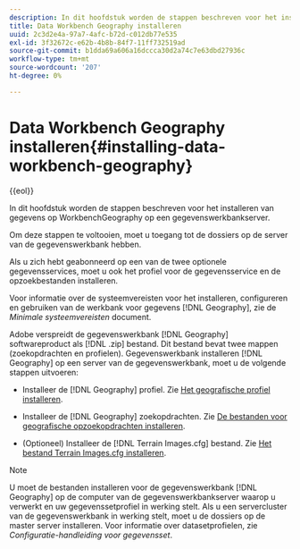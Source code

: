 ```yaml
---
description: In dit hoofdstuk worden de stappen beschreven voor het installeren van gegevens op WorkbenchGeography op een gegevenswerkbankserver.
title: Data Workbench Geography installeren
uuid: 2c3d2e4a-97a7-4afc-b72d-c012db77e535
exl-id: 3f32672c-e62b-4b8b-84f7-11ff732519ad
source-git-commit: b1dda69a606a16dccca30d2a74c7e63dbd27936c
workflow-type: tm+mt
source-wordcount: '207'
ht-degree: 0%

---
```


# Data Workbench Geography installeren{#installing-data-workbench-geography}

{{eol}}

In dit hoofdstuk worden de stappen beschreven voor het installeren van gegevens op WorkbenchGeography op een gegevenswerkbankserver.

Om deze stappen te voltooien, moet u toegang tot de dossiers op de server van de gegevenswerkbank hebben.

Als u zich hebt geabonneerd op een van de twee optionele gegevensservices, moet u ook het profiel voor de gegevensservice en de opzoekbestanden installeren.

Voor informatie over de systeemvereisten voor het installeren, configureren en gebruiken van de werkbank voor gegevens [!DNL Geography], zie de *Minimale systeemvereisten* document.

Adobe verspreidt de gegevenswerkbank [!DNL Geography] softwareproduct als [!DNL .zip] bestand. Dit bestand bevat twee mappen (zoekopdrachten en profielen). Gegevenswerkbank installeren [!DNL Geography] op een server van de gegevenswerkbank, moet u de volgende stappen uitvoeren:

* Installeer de [!DNL Geography] profiel. Zie [Het geografische profiel installeren](../../../home/c-geo-oview/c-inst-geo/t-inst-geo-prof.md).

* Installeer de [!DNL Geography] zoekopdrachten. Zie [De bestanden voor geografische opzoekopdrachten installeren](../../../home/c-geo-oview/c-inst-geo/t-inst-lkp-files.md).

* (Optioneel) Installeer de [!DNL Terrain Images.cfg] bestand. Zie [Het bestand Terrain Images.cfg installeren](../../../home/c-geo-oview/c-inst-geo/t-inst-trn-imgs-file.md).

>[!NOTE]
>
>U moet de bestanden installeren voor de gegevenswerkbank [!DNL Geography] op de computer van de gegevenswerkbankserver waarop u verwerkt en uw gegevenssetprofiel in werking stelt. Als u een servercluster van de gegevenswerkbank in werking stelt, moet u de dossiers op de master server installeren. Voor informatie over datasetprofielen, zie *Configuratie-handleiding voor gegevensset*.
